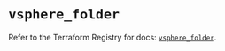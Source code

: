 # `vsphere_folder`

Refer to the Terraform Registry for docs: [`vsphere_folder`](https://registry.terraform.io/providers/hashicorp/vsphere/2.8.1/docs/resources/folder).
